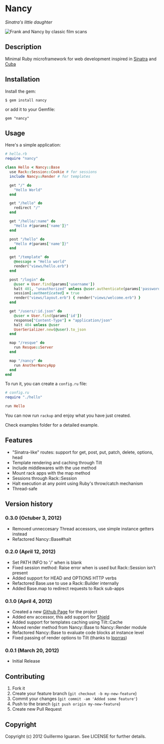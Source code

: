 # Nancy
_Sinatra's little daughter_

![Frank and Nancy by classic film scans](http://farm6.staticflickr.com/5212/5386187897_e3155cec68.jpg)


## Description

Minimal Ruby microframework for web development inspired in [Sinatra](http://www.sinatrarb.com/) and [Cuba](https://github.com/soveran/cuba)


## Installation

Install the gem:

    $ gem install nancy

or add it to your Gemfile:

    gem "nancy"


## Usage

Here's a simple application:

```ruby
# hello.rb
require "nancy"

class Hello < Nancy::Base
  use Rack::Session::Cookie # for sessions
  include Nancy::Render # for templates

  get "/" do
    "Hello World"
  end

  get "/hello" do
    redirect "/"
  end

  get "/hello/:name" do
    "Hello #{params['name']}"
  end

  post "/hello" do
    "Hello #{params['name']}"
  end

  get "/template" do
    @message = "Hello world"
    render("views/hello.erb")
  end

  post "/login" do
    @user = User.find(params['username'])
    halt 401, "unauthorized" unless @user.authenticate(params['password'])
    session[:authenticated] = true
    render("views/layout.erb") { render("views/welcome.erb") }
  end

  get "/users/:id.json" do
    @user = User.find(params['id'])
    response["Content-Type"] = "application/json"
    halt 404 unless @user
    UserSerializer.new(@user).to_json
  end

  map "/resque" do
    run Resque::Server
  end

  map "/nancy" do
    run AnotherNancyApp
  end
end
```

To run it, you can create a `config.ru` file:

```ruby
# config.ru
require "./hello"

run Hello
```

You can now run `rackup` and enjoy what you have just created.

Check examples folder for a detailed example.


## Features

*  "Sinatra-like" routes: support for get, post, put, patch, delete, options, head
*  Template rendering and caching through Tilt
*  Include middlewares with the use method
*  Mount rack apps with the map method
*  Sessions through Rack::Session
*  Halt execution at any point using Ruby's throw/catch mechanism
*  Thread-safe


## Version history

### 0.3.0 (Octuber 3, 2012)
* Removed unneccesary Thread accessors, use simple instance getters instead
* Refactored Nancy::Base#halt

### 0.2.0 (April 12, 2012)

*   Set PATH INFO to '/' when is blank
*   Fixed session method: Raise error when is used but Rack::Session isn't present
*   Added support for HEAD and OPTIONS HTTP verbs
*   Refactored Base.use to use a Rack::Builder internally
*   Added Base.map to redirect requests to Rack sub-apps

### 0.1.0 (April 4, 2012)

*   Created a new [Github Page](http://guilleiguaran.github.com/nancy) for the project
*   Added env accessor, this add support for [Shield](https://github.com/cyx/shield)
*   Added support for templates caching using Tilt::Cache
*   Moved render method from Nancy::Base to Nancy::Render module
*   Refactored Nancy::Base to evaluate code blocks at instance level
*   Fixed passing of render options to Tilt (thanks to [lporras](https://github.com/lporras))

### 0.0.1 (March 20, 2012)

*   Initial Release


## Contributing

1. Fork it
2. Create your feature branch (`git checkout -b my-new-feature`)
3. Commit your changes (`git commit -am 'Added some feature'`)
4. Push to the branch (`git push origin my-new-feature`)
5. Create new Pull Request


## Copyright

Copyright (c) 2012 Guillermo Iguaran. See LICENSE for
further details.
